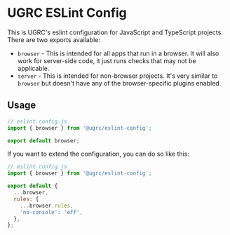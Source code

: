 # UGRC ESLint Config

This is UGRC's eslint configuration for JavaScript and TypeScript projects. There are two exports available:

- `browser` - This is intended for all apps that run in a browser. It will also work for server-side code, it just runs checks that may not be applicable.
- `server` - This is intended for non-browser projects. It's very similar to `browser` but doesn't have any of the browser-specific plugins enabled.

## Usage

```js
// eslint.config.js
import { browser } from '@ugrc/eslint-config';

export default browser;
```

If you want to extend the configuration, you can do so like this:

```js
// eslint.config.js
import { browser } from '@ugrc/eslint-config';

export default {
  ...browser,
  rules: {
    ...browser.rules,
    'no-console': 'off',
  },
};
```
